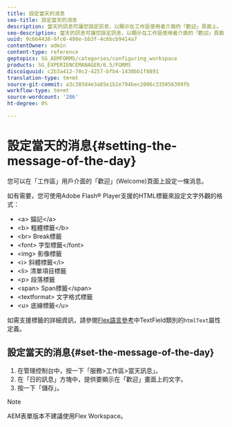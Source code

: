 ```yaml
---
title: 設定當天的消息
seo-title: 設定當天的消息
description: 當天的訊息可讓您設定訊息，以顯示在工作區使用者介面的「歡迎」頁面上。
seo-description: 當天的訊息可讓您設定訊息，以顯示在工作區使用者介面的「歡迎」頁面上。
uuid: 9c664438-6fc0-498e-bb3f-4c6bcb9414a7
contentOwner: admin
content-type: reference
geptopics: SG_AEMFORMS/categories/configuring_workspace
products: SG_EXPERIENCEMANAGER/6.5/FORMS
discoiquuid: c2b3a412-70c2-4257-bfb4-1430bb1f8891
translation-type: tm+mt
source-git-commit: a3c303d4e3a85e1b2e794bec2006c335056309fb
workflow-type: tm+mt
source-wordcount: '206'
ht-degree: 0%

---
```



# 設定當天的消息{#setting-the-message-of-the-day}

您可以在「工作區」用戶介面的「歡迎」(Welcome)頁面上設定一條消息。

如有需要，您可使用Adobe Flash® Player支援的HTML標籤來設定文字外觀的格式：

* &lt;a> 錨記&lt;/a>
* &lt;b> 粗體標籤&lt;/b>
* &lt;br> Break標籤
* &lt;font> 字型標籤&lt;/font>
* &lt;img> 影像標籤
* &lt;i> 斜體標籤&lt;/i>
* &lt;li> 清單項目標籤
* &lt;p> 段落標籤
* &lt;span> Span標籤&lt;/span>
* &lt;textformat> 文字格式標籤
* &lt;u> 底線標籤&lt;/u>

如需支援標籤的詳細資訊，請參閱[Flex語言參考](https://www.adobe.com/support/documentation/en/flex/)中TextField類別的`htmlText`屬性定義。

## 設定當天的消息{#set-the-message-of-the-day}

1. 在管理控制台中，按一下「服務>工作區>當天訊息」。
1. 在「日的訊息」方塊中，提供要顯示在「歡迎」畫面上的文字。
1. 按一下「儲存」。

>[!NOTE]
>
>AEM表單版本不建議使用Flex Workspace。

